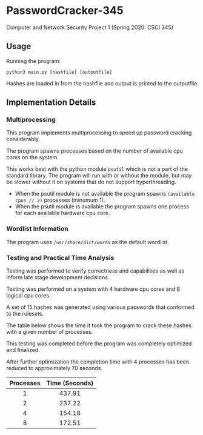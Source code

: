 # PasswordCracker-345
Computer and Network Security Project 1 (Spring 2020: CSCI 345)

## Usage
Running the program:

`python3 main.py [hashfile] [outputfile]`

Hashes are loaded in from the hashfile and output is printed to the outputfile

## Implementation Details

### Multiprocessing
This program implements multiprocessing to speed up password cracking considerably.

The program spawns processes based on the number of available cpu cores on the system.

This works best with the python module `psutil` which is not a part of the standard library. The program
will run with or without the module, but may be slower without it on systems that do not support hyperthreading.  
- When the psutil module is not available the program spawns `(available cpus // 2)` processes (minumum 1).
- When the psutil module is available the program spawns one process for each available hardware cpu core.

### Wordlist Information
The program uses `/usr/share/dict/words` as the default wordlist

### Testing and Practical Time Analysis
Testing was performed to verify correctness and capabilities as well as inform late stage development decisions. 

Testing was performed on a system with 4 hardware cpu cores and 8 logical cpu cores.

A set of 15 hashes was generated using various passwords that conformed to the rulesets.

The table below shows the time it took the program to crack these hashes with a given number of processes.

This testing was completed before the program was completely optimized and finalized.

After further optimization the completion time with 4 processes has been reduced to approximately 70 seconds.


| Processes | Time (Seconds) |
| :-------: | :------------: |
|     1     |     437.91     |
|     2     |     237.22     |
|     4     |     154.18     |
|     8     |     172.51     |
